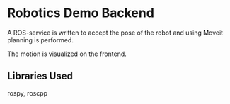 # Robotics Demo Backend

A ROS-service is written to accept the pose of the robot and using Moveit planning is performed. 

The motion is visualized on the frontend.

## Libraries Used

rospy, roscpp
